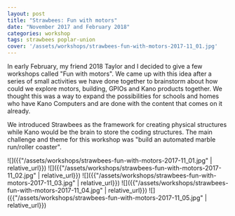 ```yaml
---
layout: post
title: "Strawbees: Fun with motors"
date: "November 2017 and February 2018"
categories: workshop
tags: strawbees poplar-union
cover: '/assets/workshops/strawbees-fun-with-motors-2017-11_01.jpg'
---
```


In early February, my friend 2018 Taylor and I decided to give a few workshops called "Fun with motors". We came up with this idea after a series of small activities we have done together to brainstorm about how could we explore motors, building, GPIOs and Kano products together. We thought this was a way to expand the possibilities for schools and homes who have Kano Computers and are done with the content that comes on it already.

We introduced Strawbees as the framework for creating physical structures while Kano would be the brain to store the coding structures. The main challenge and theme for this workshop was "build an automated marble run/roller coaster".

![]({{"/assets/workshops/strawbees-fun-with-motors-2017-11_01.jpg" | relative_url}})
![]({{"/assets/workshops/strawbees-fun-with-motors-2017-11_02.jpg" | relative_url}})
![]({{"/assets/workshops/strawbees-fun-with-motors-2017-11_03.jpg" | relative_url}})
![]({{"/assets/workshops/strawbees-fun-with-motors-2017-11_04.jpg" | relative_url}})
![]({{"/assets/workshops/strawbees-fun-with-motors-2017-11_05.jpg" | relative_url}})

